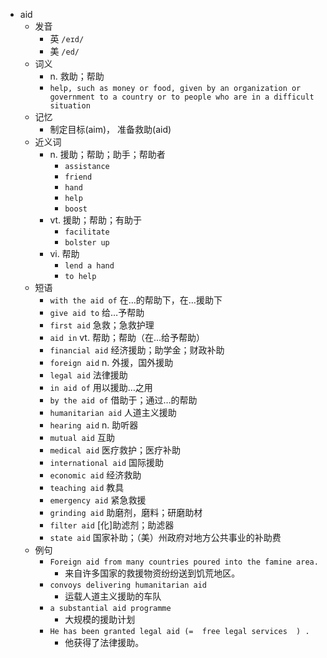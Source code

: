 - aid
  - 发音
    - 英 `/eɪd/`
    - 美 `/ed/`
  - 词义
    - n. 救助；帮助
    - `help, such as money or food, given by an organization or government to a country or to people who are in a difficult situation`
  - 记忆
    - 制定目标(aim)， 准备救助(aid)
  - 近义词
    - n. 援助；帮助；助手；帮助者
      - `assistance`
      - `friend`
      - `hand`
      - `help`
      - `boost`
    - vt. 援助；帮助；有助于
      - `facilitate`
      - `bolster up`
    - vi. 帮助
      - `lend a hand`
      - `to help`
  - 短语
    - `with the aid of` 在…的帮助下，在…援助下 
    - `give aid to` 给…予帮助 
    - `first aid` 急救；急救护理 
    - `aid in` vt. 帮助；帮助（在...给予帮助） 
    - `financial aid` 经济援助；助学金；财政补助 
    - `foreign aid` n. 外援，国外援助 
    - `legal aid` 法律援助 
    - `in aid of` 用以援助…之用 
    - `by the aid of` 借助于；通过…的帮助 
    - `humanitarian aid` 人道主义援助 
    - `hearing aid` n. 助听器 
    - `mutual aid` 互助 
    - `medical aid` 医疗救护；医疗补助 
    - `international aid` 国际援助 
    - `economic aid` 经济救助 
    - `teaching aid` 教具 
    - `emergency aid` 紧急救援 
    - `grinding aid` 助磨剂，磨料；研磨助材 
    - `filter aid` [化]助滤剂；助滤器 
    - `state aid` 国家补助；（美）州政府对地方公共事业的补助费 
  - 例句
    - `Foreign aid from many countries poured into the famine area.`
      - 来自许多国家的救援物资纷纷送到饥荒地区。
    - `convoys delivering humanitarian aid`
      - 运载人道主义援助的车队
    - `a substantial aid programme`
      - 大规模的援助计划
    - `He has been granted legal aid (=  free legal services  ) .`
      - 他获得了法律援助。

